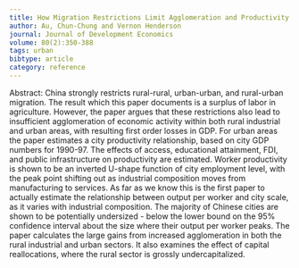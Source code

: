 ```yaml
---
title: How Migration Restrictions Limit Agglomeration and Productivity in China
author: Au, Chun-Chung and Vernon Henderson
journal: Journal of Development Economics
volume: 80(2):350-388
tags: urban
bibtype: article
category: reference
---
```

Abstract: China strongly restricts rural-rural, urban-urban, and rural-urban migration. The result which this paper documents is a surplus of labor in agriculture. However, the paper argues that these restrictions also lead to insufficient agglomeration of economic activity within both rural industrial and urban areas, with resulting first order losses in GDP. For urban areas the paper estimates a city productivity relationship, based on city GDP numbers for 1990-97. The effects of access, educational attainment, FDI, and public infrastructure on productivity are estimated. Worker productivity is shown to be an inverted U-shape function of city employment level, with the peak point shifting out as industrial composition moves from manufacturing to services. As far as we know this is the first paper to actually estimate the relationship between output per worker and city scale, as it varies with industrial composition. The majority of Chinese cities are shown to be potentially undersized - below the lower bound on the 95\% confidence interval about the size where their output per worker peaks. The paper calculates the large gains from increased agglomeration in both the rural industrial and urban sectors. It also examines the effect of capital reallocations, where the rural sector is grossly undercapitalized.
